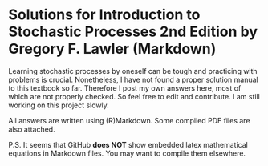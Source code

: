 # Solutions for Introduction to Stochastic Processes 2nd Edition by Gregory F. Lawler (Markdown)

Learning stochastic processes by oneself can be tough and practicing with problems is crucial. Nonetheless, I have not found a proper solution manual to this textbook so far. Therefore I post my own answers here, most of which are not properly checked. So feel free to edit and contribute. I am still working on this project slowly.

All answers are written using (R)Markdown. Some compiled PDF files are also attached.

P.S. It seems that GitHub __does NOT__ show embedded latex mathematical equations in Markdown files. You may want to compile them elsewhere.

